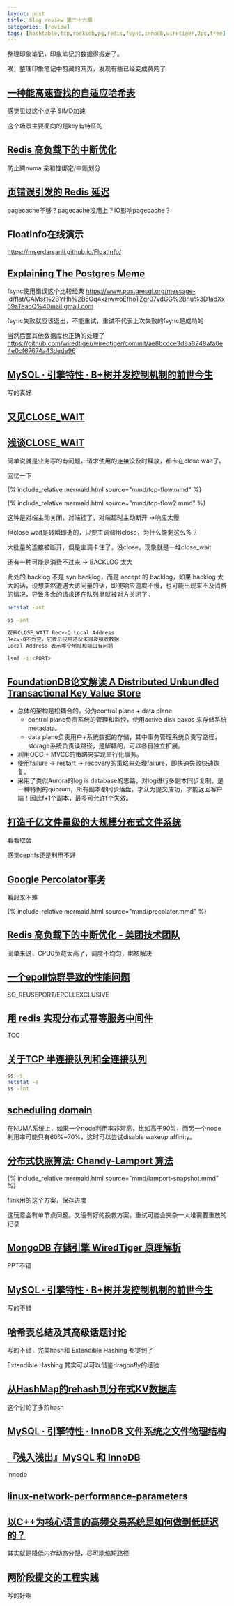 ```yaml
---
layout: post
title: blog review 第二十六期
categories: [review]
tags: [hashtable,tcp,rocksdb,pg,redis,fsync,innodb,wiretiger,2pc,tree]
---
```


整理印象笔记，印象笔记的数据得搬走了。

唉，整理印象笔记中剪藏的网页，发现有些已经变成黄网了

<!-- more -->


## [一种能高速查找的自适应哈希表](https://zhuanlan.zhihu.com/p/55829473)

感觉见过这个点子 SIMD加速

这个场景主要面向的是key有特征的

## [Redis 高负载下的中断优化](https://tech.meituan.com/2018/03/16/redis-high-concurrency-optimization.html)

防止跨numa 亲和性绑定/中断划分

## [页错误引发的 Redis 延迟](https://www.xgugeng.com/zh/post/redis-anomalous-latency-because-of-page-fault/)

pagecache不够？pagecache没用上？IO影响pagecache？

## FloatInfo在线演示

https://mserdarsanli.github.io/FloatInfo/


## [Explaining The Postgres Meme](https://www.avestura.dev/blog/explaining-the-postgres-meme)

fsync使用错误这个比较经典 https://www.postgresql.org/message-id/flat/CAMsr%2BYHh%2B5Oq4xziwwoEfhoTZgr07vdGG%2Bhu%3D1adXx59aTeaoQ%40mail.gmail.com

fsync失败就应该退出，不能重试，重试不代表上次失败的fsync是成功的

当然后面其他数据库也正确的处理了  https://github.com/wiredtiger/wiredtiger/commit/ae8bccce3d8a8248afa0e4e0cf67674a43dede96


## [MySQL · 引擎特性 · B+树并发控制机制的前世今生 ](http://mysql.taobao.org/monthly/2018/09/01/)

写的真好

## [又见CLOSE_WAIT ](https://mp.weixin.qq.com/s?__biz=MzI4MjA4ODU0Ng==&mid=402163560&idx=1&sn=5269044286ce1d142cca1b5fed3efab1&3rd=MzA3MDU4NTYzMw==&scene=6#rd)
## [浅谈CLOSE_WAIT](https://blog.51cto.com/u_13675040/4989240)

简单说就是业务写的有问题，请求使用的连接没及时释放，都卡在close wait了。


回忆一下

{% include_relative mermaid.html source="mmd/tcp-flow.mmd" %}

{% include_relative mermaid.html source="mmd/tcp-flow2.mmd" %}

这种是对端主动关闭，对端挂了，对端超时主动断开  ->响应太慢

但close wait是转瞬即逝的，只要主调调用close，为什么能剩这么多？

大批量的连接被断开，但是主调卡住了，没close，现象就是一堆close_wait

还有一种可能是消费不过来 -> BACKLOG 太大

此处的 backlog 不是 syn backlog，而是 accept 的 backlog，如果 backlog 太大的话，设想突然遭遇大访问量的话，即便响应速度不慢，也可能出现来不及消费的情况，导致多余的请求还在​ ​队列​​里就被对方关闭了。

```bash
netstat -ant

ss -ant

观察CLOSE_WAIT Recv-Q Local Address
Recv-Q不为空，它表示应用还没来得及接收数据
Local Address 表示哪个地址和端口有问题

lsof -i:<PORT>

```


## [FoundationDB论文解读 A Distributed Unbundled Transactional Key Value Store](https://developer.aliyun.com/article/789942)

- 总体的架构是松耦合的，分为control plane + data plane
    - control plane负责系统的管理和监控，使用active disk paxos 来存储系统metadata。
    - data plane负责用户+系统数据的存储，其中事务管理系统负责写路径，storage系统负责读路径，是解耦的，可以各自独立扩展。
- 利用OCC + MVCC的策略来实现串行化事务。
- 使用failure -> restart -> recovery的策略来处理failure，即快速失败快速恢复。
- 采用了类似Aurora的log is database的思路，对log进行多副本同步复制，是一种特例的quorum，所有副本都同步落盘，才认为提交成功，才能返回客户端！因此f+1个副本，最多可允许f个失效。


## [打造千亿文件量级的大规模分布式文件系统](https://zhuanlan.zhihu.com/p/653098255)

看看取舍

感觉cephfs还是利用不好

## [Google Percolator事务](https://zhuanlan.zhihu.com/p/53197633)


看起来不难

{% include_relative mermaid.html source="mmd/precolater.mmd" %}

## [Redis 高负载下的中断优化 - 美团技术团队](https://tech.meituan.com/2018/03/16/redis-high-concurrency-optimization.html)

简单来说，CPU0负载太高了，调度不均匀，绑核解决

## [一个epoll惊群导致的性能问题](https://www.ichenfu.com/2017/05/03/proxy-epoll-thundering-herd/index.html)

SO_REUSEPORT/EPOLLEXCLUSIVE


## [用 redis 实现分布式幂等服务中间件](http://litang.me/post/idempotent/)

TCC

## [关于TCP 半连接队列和全连接队列](https://developer.aliyun.com/article/79972)

```bash
ss -s
netstat -s
ss -lnt
```

## [scheduling domain](https://nanxiao.me/linux-kernel-note-60-scheduling-domain/)

在NUMA系统上，如果一个node利用率非常高，比如高于90%，而另一个node利用率可能只有60%~70%，这时可以尝试disable wakeup affinity。


## [分布式快照算法: Chandy-Lamport 算法](https://zhuanlan.zhihu.com/p/53482103)

{% include_relative mermaid.html source="mmd/lamport-snapshot.mmd" %}

flink用的这个方案，保存进度

这玩意会有单节点问题。又没有好的挽救方案，重试可能会夹杂一大堆需要重放的记录


## [MongoDB 存储引擎 WiredTiger 原理解析](https://zhuanlan.zhihu.com/p/31664488)

PPT不错

## [MySQL · 引擎特性 · B+树并发控制机制的前世今生 ](http://mysql.taobao.org/monthly/2018/09/01/)

写的不错

## [哈希表总结及其高级话题讨论 ](http://hcoona.github.io/Data-Structure/hash-table-summary-and-advanced-topics/)

写的不错，完美hash和 Extendible Hashing 都提到了

Extendible Hashing 其实可以可以借鉴dragonfly的经验

## [从HashMap的rehash到分布式KV数据库](https://zhuanlan.zhihu.com/p/50827247)

这个讨论了多阶hash

## [MySQL · 引擎特性 · InnoDB 文件系统之文件物理结构 ](http://mysql.taobao.org/monthly/2016/02/01/)
## [『浅入浅出』MySQL 和 InnoDB](https://draveness.me/mysql-innodb/)

innodb

## [ linux-network-performance-parameters](https://github.com/leandromoreira/linux-network-performance-parameters)

## [以C++为核心语言的高频交易系统是如何做到低延迟的？](https://www.zhihu.com/question/23185359/answer/137034841)

其实就是降低内存动态分配，尽可能缩短路径


## [两阶段提交的工程实践](https://zhuanlan.zhihu.com/p/22594180)

写的好啊